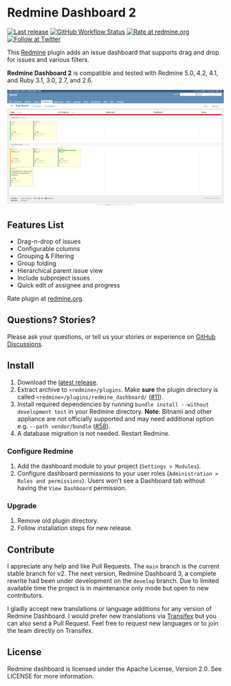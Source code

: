 # Redmine Dashboard 2

[![Last release](https://img.shields.io/github/v/release/jgraichen/redmine_dashboard?label=latest%20release&logo=github&style=flat-square)](https://github.com/jgraichen/redmine_dashboard/releases/latest)
[![GitHub Workflow Status](https://img.shields.io/github/workflow/status/jgraichen/redmine_dashboard/Test?logo=github&style=flat-square)](https://github.com/jgraichen/redmine_dashboard/actions)
[![Rate at redmine.org](http://img.shields.io/badge/rate%20at-redmine.org-blue.svg?style=flat-square)](http://www.redmine.org/plugins/redmine-dashboard)
[![Follow at Twitter](http://img.shields.io/badge/follow%20at-twitter-blue.svg?style=flat-square)](https://twitter.com/RmDashboard)

This [Redmine](http://redmine.org) plugin adds an issue dashboard that supports drag and drop for issues and various filters.

**Redmine Dashboard 2** is compatible and tested with Redmine 5.0, 4.2, 4.1, and Ruby 3.1, 3.0, 2.7, and 2.6.

![Redmine Dashboard v2.x Screenshot](docs/rdb_2-1.png)

## Features List

* Drag-n-drop of issues
* Configurable columns
* Grouping & Filtering
* Group folding
* Hierarchical parent issue view
* Include subproject issues
* Quick edit of assignee and progress

Rate plugin at [redmine.org](http://www.redmine.org/plugins/redmine-dashboard).

## Questions? Stories?

Please ask your questions, or tell us your stories or experience on [GitHub Discussions](https://github.com/jgraichen/redmine_dashboard/discussions).

## Install

1. Download the [latest release](https://github.com/jgraichen/redmine_dashboard/releases).
2. Extract archive to `<redmine>/plugins`. Make **sure** the plugin directory is called `<redmine>/plugins/redmine_dashboard/` ([#11](https://github.com/jgraichen/redmine_dashboard/issues/11)).
3. Install required dependencies by running `bundle install --without development test` in your Redmine directory. **Note**: Bitnami and other appliance are not officially supported and may need additional option e.g. `--path vendor/bundle` ([#58](https://github.com/jgraichen/redmine_dashboard/issues/58)).
4. A database migration is not needed. Restart Redmine.

### Configure Redmine

1. Add the dashboard module to your project (`Settings > Modules`).
2. Configure dashboard permissions to your user roles (`Administration > Roles and permissions`). Users won't see a Dashboard tab without having the `View Dashboard` permission.

### Upgrade

1. Remove old plugin directory.
2. Follow installation steps for new release.

## Contribute

I appreciate any help and like Pull Requests. The `main` branch is the current stable branch for v2. The next version, Redmine Dashboard 3, a complete rewrite had been under development on the `develop` branch. Due to limited available time the project is in maintenance only mode but open to new contributors.

I gladly accept new translations or language additions for any version of Redmine Dashboard. I would prefer new translations via [Transifex](https://www.transifex.com/projects/p/redmine-dashboard/) but you can also send a Pull Request. Feel free to request new languages or to join the team directly on Transifex.

## License

Redmine dashboard is licensed under the Apache License, Version 2.0.
See LICENSE for more information.
